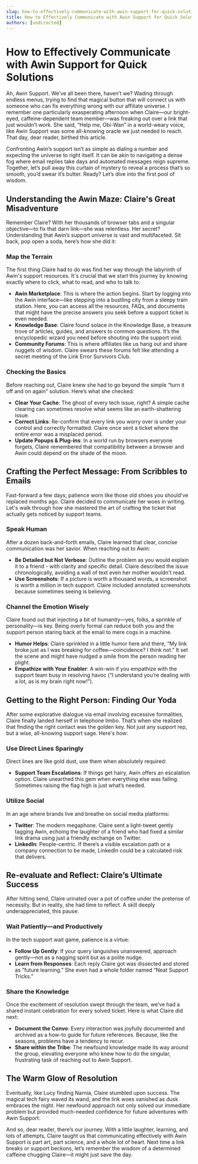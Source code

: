 ```yaml
---
slug: how-to-effectively-communicate-with-awin-support-for-quick-solutions
title: How to Effectively Communicate with Awin Support for Quick Solutions
authors: [undirected]
---
```



# How to Effectively Communicate with Awin Support for Quick Solutions

Ah, Awin Support. We’ve all been there, haven’t we? Wading through endless menus, trying to find that magical button that will connect us with someone who can fix everything wrong with our affiliate universe. I remember one particularly exasperating afternoon when Claire—our bright-eyed, caffeine-dependent team member—was freaking out over a link that just wouldn’t work. She said, “Help me, Obi-Wan” in a world-weary voice, like Awin Support was some all-knowing oracle we just needed to reach. That day, dear reader, birthed this article.

Confronting Awin’s support isn’t as simple as dialing a number and expecting the universe to right itself. It can be akin to navigating a dense fog where email replies take days and automated messages reign supreme. Together, let’s pull away this curtain of mystery to reveal a process that’s so smooth, you’d swear it’s butter. Ready? Let’s dive into the first pool of wisdom.

## Understanding the Awin Maze: Claire's Great Misadventure

Remember Claire? With her thousands of browser tabs and a singular objective—to fix that darn link—she was relentless. Her secret? Understanding that Awin’s support universe is vast and multifaceted. Sit back, pop open a soda, here’s how she did it:

### Map the Terrain

The first thing Claire had to do was find her way through the labyrinth of Awin's support resources. It's crucial that we start this journey by knowing exactly where to click, what to read, and who to talk to.

- **Awin Marketplace**: This is where the action begins. Start by logging into the Awin interface—like stepping into a bustling city from a sleepy train station. Here, you can access all the resources, FAQs, and documents that might have the precise answers you seek before a support ticket is even needed.
- **Knowledge Base**: Claire found solace in the Knowledge Base, a treasure trove of articles, guides, and answers to common questions. It’s the encyclopedic wizard you need before shouting into the support void. 
- **Community Forums**: This is where affiliates like us hang out and share nuggets of wisdom. Claire swears these forums felt like attending a secret meeting of the Link Error Survivors Club. 

### Checking the Basics

Before reaching out, Claire knew she had to go beyond the simple “turn it off and on again” solution. Here’s what she checked:

- **Clear Your Cache**: The ghost of every tech issue, right? A simple cache clearing can sometimes resolve what seems like an earth-shattering issue.
- **Correct Links**: Re-confirm that every link you worry over is under your control and correctly formatted. Claire once sent a ticket where the entire error was a misplaced period.
- **Update Popups & Plug-ins**: In a world run by browsers everyone forgets, Claire remembered that compatibility between a browser and Awin could depend on the shade of the moon.

## Crafting the Perfect Message: From Scribbles to Emails

Fast-forward a few days; patience worn like those old shoes you should’ve replaced months ago. Claire decided to communicate her woes in writing. Let's walk through how she mastered the art of crafting the ticket that actually gets noticed by support teams.

### Speak Human

After a dozen back-and-forth emails, Claire learned that clear, concise communication was her savior. When reaching out to Awin:

- **Be Detailed but Not Verbose**: Outline the problem as you would explain it to a friend - with clarity and specific detail. Claire described the issue chronologically, avoiding a wall of text even her mother wouldn't read.
- **Use Screenshots**: If a picture is worth a thousand words, a screenshot is worth a million in tech support. Claire included annotated screenshots because sometimes seeing is believing.

### Channel the Emotion Wisely

Claire found out that injecting a bit of humanity—yes, folks, a sprinkle of personality—is key. Being overly formal can reduce both you and the support person staring back at the email to mere cogs in a machine.

- **Humor Helps**: Claire sprinkled in a little humor here and there, “My link broke just as I was breaking for coffee—coincidence? I think not.” It set the scene and might have nudged a smile from the person reading her plight.
- **Empathize with Your Enabler**: A win-win if you empathize with the support team busy in resolving havoc (“I understand you’re dealing with a lot, as is my brain right now!”).

## Getting to the Right Person: Finding Our Yoda

After some explorative dialogue via email involving excessive formalities, Claire finally landed herself in telephone limbo. That’s when she realized that finding the right contact was the golden key. Not just any support rep, but a wise, all-knowing support sage. Here's how:

### Use Direct Lines Sparingly

Direct lines are like gold dust, use them when absolutely required:

- **Support Team Escalations**: If things get hairy, Awin offers an escalation option. Claire unearthed this gem when everything else was failing. Sometimes raising the flag high is just what’s needed.

### Utilize Social

In an age where brands live and breathe on social media platforms:

- **Twitter**: The modern megaphone. Claire sent a light-tweet gently tagging Awin, echoing the laughter of a friend who had fixed a similar link drama using just a friendly exchange on Twitter.
- **LinkedIn**: People-centric. If there’s a visible escalation path or a company connection to be made, LinkedIn could be a calculated risk that delivers.

## Re-evaluate and Reflect: Claire’s Ultimate Success

After hitting send, Claire urinated over a pot of coffee under the pretense of necessity. But in reality, she had time to reflect. A skill deeply underappreciated, this pause:

### Wait Patiently—and Productively

In the tech support wait game, patience is a virtue:

- **Follow Up Gently**: If your query languishes unanswered, approach gently—not as a nagging spirit but as a polite nudge.
- **Learn from Responses**: Each reply Claire got was dissected and stored as “future learning.” She even had a whole folder named “Neat Support Tricks.”

### Share the Knowledge

Once the excitement of resolution swept through the team, we’ve had a shared instant celebration for every solved ticket. Here is what Claire did next:

- **Document the Convo**: Every interaction was joyfully documented and archived as a how-to guide for future references. Because, like the seasons, problems have a tendency to recur.
- **Share within the Tribe**: The newfound knowledge made its way around the group, elevating everyone who knew how to do the singular, frustrating task of reaching out to Awin Support.

## The Warm Glow of Resolution

Eventually, like Lucy finding Narnia, Claire stumbled upon success. The magical tech fairy waved its wand, and the link woes vanished as dusk embraces the night. Her newfound approach not only solved our immediate problem but provided much-needed confidence for future adventures with Awin Support.

And so, dear reader, there’s our journey. With a little laughter, learning, and lots of attempts, Claire taught us that communicating effectively with Awin Support is part art, part science, and a whole lot of heart. Next time a link breaks or support beckons, let’s remember the wisdom of a determined caffeine chugging Claire—it might just save the day.